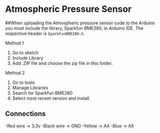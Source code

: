 # Atmospheric Pressure Sensor

##When uploading the Atmospheric pressure sensor code to the Arduino you must include the library, Sparkfun BME280, in Arduino IDE. The respective header is `SparkFunBME280.h`.

Method 1
1) Go to sketch
2) Include Library
3) Add .ZIP file and choose the zip file in this folder.

Method 2
1) Go to tools
2) Manage Libraries
3) Search for Sparkfun BME280
4) Select most recent version and install

## Connections
-Red wire -> 3.3v
-Black wire -> GND
-Yellow -> A4
-Blue -> A5
